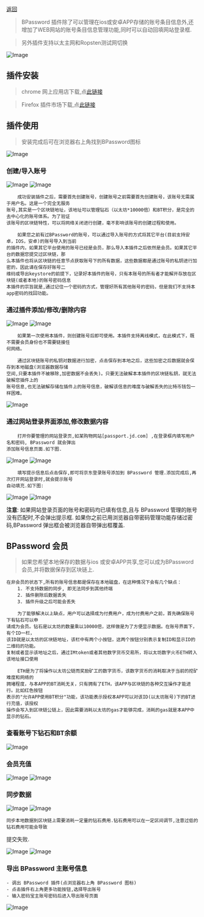 [返回](./index)

> BPassword 插件除了可以管理在ios或安卓APP存储的账号条目信息外,还增加了WEB网站的账号条目信息管理功能,同时可以自动回填网站登录框.

> 另外插件支持以太主网和Ropsten测试网切换

![Image](help_plug/plug_passwords.png)

## 插件安装

> chrome 网上应用店下载,点[此链接](https://chrome.google.com/webstore/detail/bpassword/bacldcokcfmemiljlckpeokehiloamcj)

> Firefox 插件市场下载,点[此链接](https://addons.mozilla.org/zh-CN/firefox/addon/bpassword/)

## 插件使用

> 安装完成后可在浏览器右上角找到BPassword图标 

![Image](help_plug/plug_01.png)

### 创建/导入账号

![Image](help_plug/plug_create.png) ![Image](help_plug/plug_import.png)


        成功安装插件之后，需要首先创建账号，创建账号之前需要首先创建账号，该账号无需属于用户名。这是一个完全无服务
    账号,其实是一个区块链地址，该地址可以管理钻石（以太坊*10000倍）和BT积分，是完全的去中心化的账号体系。为了验证
    该账号的区块链特性，可以将网络关闭进行创建，毫不影响该账号的创建过程和使用。

        如果您之前有过BPassword的账号，可以通过导入账号的方式将其它平台(目前支持安卓，IOS，安卓)的账号导入到当前
    的插件内，如果其它平台使用的账号已经是会员，那么导入本插件之后依然是会员。如果其它平台的数据您提交过区块链，那
    么本插件也将从区块链的任意节点获取账号下的所有数据，这些数据都是通过账号的私钥进行加密的，因此请在保存好账号二
    维码或导出keystore的前提下，记录好本插件的账号，只有本账号的所有者才能解开存放在区块链(或者本地)的账号密码信息
    本插件的宗旨就是,通过记住一个密码的方式，管理好所有其他账号的密码，但是我们不支持本app密码的找回功能。

###  通过插件添加/修改/删除内容

![Image](help_plug/plug_add_item.png)  ![Image](help_plug/plug_v_e.png) 

        如果第一次使用本插件，则创建账号后即可使用。本插件支持离线模式，在此模式下，既不需要会员身份也不需要链接任
    何网络。

        通过区块链账号的私钥对数据进行加密，点击保存到本地之后，这些加密之后数据就会保存到本地磁盘(浏览器数据存储
    空间,只要本插件不被移除,加密数据不会丢失)。只要无法破解本本插件的区块链私钥，就无法破解您插件上的
    账号信息,也无法破解存储在插件上的账号信息，破解该信息的难度与破解丢失的比特币钱包一样困难。

![Image](help_plug/user_guide_07.png)

### 通过网站登录界面添加,修改数据内容

        打开你要管理的网站登录页,如某购物网站[passport.jd.com] ,在登录框内填写用户名和密码, BPassword 就会弹出
    添加账号信息页面.如下图.

![Image](help_plug/user_guide_04.png)  ![Image](help_plug/user_guide_05.png) 

        填写提示信息后点击保存,即可将京东登录账号添加到 BPassword 管理.添加完成后,再次打开网站登录时,就会提示账号
    自动填充.如下图:

![Image](help_plug/user_guide_06.png) ![Image](help_plug/user_guide_08.png) 


 **注意**: 如果网站登录页面的账号和密码均已填有信息,且与 BPassword 管理的账号没有匹配时,不会弹出提示框. 如果你之前已用浏览器自带密码管理功能存储过密码,BPassword 弹出框会被浏览器自带弹出框覆盖.


## BPassword 会员

> 如果您希望本地保存的数据与ios 或安卓APP共享,您可以成为BPassword会员,并将数据保存到区块链上. 

    在非会员的状态下,所有的账号信息都是保存在本地磁盘，在这种情况下会有几个缺点：
        1. 不支持数据的同步, 即无法同步到其他终端
        2. 插件删除后数据丢失
        3. 插件升级之后可能会丢失

        为了能够解决以上缺点，用户可以选择成为付费用户，成为付费用户之前，首先确保账号下有钻石可以申
    请成为会员。钻石是以太坊的数量乘以10000倍，这样做是为了方便显示数据。在账号界面下，有个ID一栏，
    该ID就是以太坊的区块链地址，该栏中有两个小按钮，这两个按钮分别表示复制ID和显示ID的二维码的功能。
    复制或者显示该地址之后，通过IMtoken或者其他数字货币交易所，将以太坊数字火币ETH转入该地址接口使用
        
        ETH是为了将操作以太坊公链而奖励矿工的数字货币，该数字货币的消耗取决于当前的挖矿难度和网络的
    拥堵程度，与本APP的BT消耗无关，只有拥有了ETH，该APP与区块链的各种交互操作才能进行。比如红色按钮
    表示的"允许APP使用BT积分"功能，该功能表示授权本APP可以对该ID(以太坊账号)下的BT进行充值，该授权
    操作会写入到区块链公链上，因此需要消耗以太坊的gas才能够完成，消耗的gas就是本APP中显示的钻石。


### 查看账号下钻石和BT余额

![Image](help_plug/plug_wallet_index.png)


### 会员充值

![Image](help_plug/plug_recharge_01.png) ![Image](help_plug/plug_recharge_regist.png)


### 同步数据

![Image](help_plug/plug_pull_data.png) ![Image](help_plug/plug_push_data.png)

    同步本地数据到区块链上需要消耗一定量的钻石费用.钻石费用可以在一定区间调节,注意过低的钻石费用可能会导致
提交失败.

![Image](help_plug/plug_push_data_01.png) ![Image](help_plug/plug_push_data_03.png)



### 导出 BPassword 主账号信息

    - 调出 BPassword 插件(点浏览器右上角 BPassword 图标)
    - 点击插件右上角更多功能按钮,选择导出账号
    - 输入密码宝主账号密码后进入导出账号页面

![Image](help_plug/user_guide_09.png)